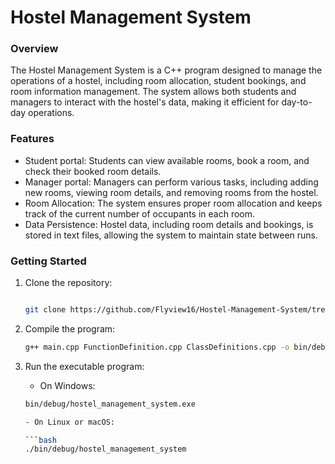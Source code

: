 # Hostel Management System

### Overview
The Hostel Management System is a C++ program designed to manage the operations of a hostel, including room allocation, student bookings, and room information management. The system allows both students and managers to interact with the hostel's data, making it efficient for day-to-day operations.

### Features
- Student portal: Students can view available rooms, book a room, and check their booked room details.
- Manager portal: Managers can perform various tasks, including adding new rooms, viewing room details, and removing rooms from the hostel.
- Room Allocation: The system ensures proper room allocation and keeps track of the current number of occupants in each room.
- Data Persistence: Hostel data, including room details and bookings, is stored in text files, allowing the system to maintain state between runs.


### Getting Started
1. Clone the repository:

   ```bash

   git clone https://github.com/Flyview16/Hostel-Management-System/tree/master/Hostel%20Management%20System


2. Compile the program:
    
    ```bash
    g++ main.cpp FunctionDefinition.cpp ClassDefinitions.cpp -o bin/debug/hostel_management_system

3. Run the executable program:
    - On Windows:

    ```bash
    bin/debug/hostel_management_system.exe

    - On Linux or macOS:

    ```bash
    ./bin/debug/hostel_management_system
